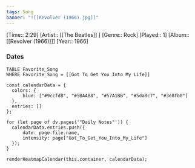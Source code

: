 ```yaml
---
tags: Song  
banner: "![[Revolver (1966).jpg]]"
---
```

[Time:: 2:29]
[Artist:: [[The Beatles]] ]
[Genre:: Rock]
[Played:: 1]
[Album:: [[Revolver (1966)]]]
[Year:: 1966]
### Dates
````dataview
TABLE Favorite_Song
WHERE Favorite_Song = [[Got To Get You Into My Life]]
````
  ```dataviewjs
const calendarData = { 
	colors: { 
		blue: ["#9ccfd8", "#5BAAB8", "#57A1BB", "#5da8c7", "#3e8fb0"] 
	}, 
	entries: [] 
}; 

for (let page of dv.pages('"Daily Notes"')) { 
	calendarData.entries.push({ 
		date: page.file.name, 
		intensity: page["Got_To_Get_You_Into_My_Life"]
	}); 
} 

renderHeatmapCalendar(this.container, calendarData);
```

